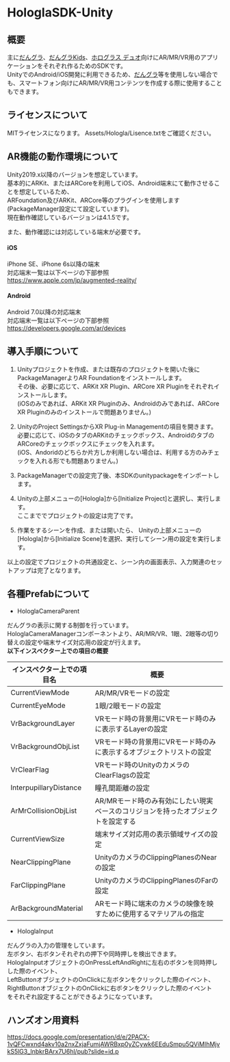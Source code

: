 # HologlaSDK-Unity

## 概要
主に[だんグラ](https://ho-lo.jp/products/hardware/dangla/)、[だんグラKids](https://ho-lo.jp/products/hardware/kids/)、[ホログラス デュオ](https://ho-lo.jp/products/hardware/hologlass2/)向けにAR/MR/VR用のアプリケーションをそれぞれ作るためのSDKです。 <br>
UnityでのAndroid/iOS開発に利用できるため、[だんグラ](https://ho-lo.jp/products/hardware/dangla/)等を使用しない場合でも、スマートフォン向けにAR/MR/VR用コンテンツを作成する際に使用することもできます。 <br>

## ライセンスについて
MITライセンスになります。
Assets/Hologla/Lisence.txtをご確認ください。

## AR機能の動作環境について
Unity2019.x以降のバージョンを想定しています。 <br>
基本的にARKit、またはARCoreを利用してiOS、Android端末にて動作させることを想定しているため、 <br>
ARFoundation及びARKit、ARCore等のプラグインを使用します(PackageManager設定にて設定しています)。 <br>
現在動作確認しているバージョンは4.1.5です。 <br>

また、動作確認には対応している端末が必要です。
#### iOS
iPhone SE、iPhone 6s以降の端末 <br>
対応端末一覧は以下ページの下部参照 <br>
https://www.apple.com/jp/augmented-reality/

#### Android
Android 7.0以降の対応端末 <br>
対応端末一覧は以下ページの下部参照 <br>
https://developers.google.com/ar/devices

## 導入手順について
1. Unityプロジェクトを作成、または既存のプロジェクトを開いた後にPackageManagerよりAR Foundationをインストールします。 <br>
その後、必要に応じて、ARKit XR Plugin、ARCore XR Pluginをそれぞれインストールします。 <br>
(iOSのみであれば、ARKit XR Pluginのみ、Androidのみであれば、ARCore XR Pluginのみのインストールで問題ありません。) <br>

2. UnityのProject SettingsからXR Plug-in Managementの項目を開きます。 <br>
必要に応じて、iOSのタブのARKitのチェックボックス、AndroidのタブのARCoreのチェックボックスにチェックを入れます。 <br>
(iOS、Andoridのどちらか片方しか利用しない場合は、利用する方のみチェックを入れる形でも問題ありません。) <br>

3. PackageManagerでの設定完了後、本SDKのunitypackageをインポートします。 <br>

4. Unityの上部メニューの[Hologla]から[Initialize Project]と選択し、実行します。 <br>
ここまででプロジェクトの設定は完了です。 <br>

5. 作業をするシーンを作成、または開いたら、 Unityの上部メニューの[Hologla]から[Initialize Scene]を選択、実行してシーン用の設定を実行します。 <br>

以上の設定でプロジェクトの共通設定と、シーン内の画面表示、入力関連のセットアップは完了となります。 <br>

## 各種Prefabについて
- HologlaCameraParent

だんグラの表示に関する制御を行っています。  
HologlaCameraManagerコンポーネントより、AR/MR/VR、1眼、2眼等の切り替えの設定や端末サイズ対応用の設定が行えます。  
**以下インスペクター上での項目の概要**

| インスペクター上での項目名 | 概要 |
|-----|-----|
| CurrentViewMode | AR/MR/VRモードの設定 |
| CurrentEyeMode | 1眼/2眼モードの設定 |
| VrBackgroundLayer | VRモード時の背景用にVRモード時のみに表示するLayerの設定 |
| VrBackgroundObjList | VRモード時の背景用にVRモード時のみに表示するオブジェクトリストの設定 |
| VrClearFlag | VRモード時のUnityのカメラのClearFlagsの設定 |
| InterpupillaryDistance | 瞳孔間距離の設定 |
| ArMrCollisionObjList | AR/MRモード時のみ有効にしたい現実ベースのコリジョンを持ったオブジェクトを設定する |
| CurrentViewSize | 端末サイズ対応用の表示領域サイズの設定|
| NearClippingPlane | UnityのカメラのClippingPlanesのNearの設定 |
| FarClippingPlane | UnityのカメラのClippingPlanesのFarの設定 |
| ArBackgroundMaterial | ARモード時に端末のカメラの映像を映すために使用するマテリアルの指定 |


- HologlaInput

だんグラの入力の管理をしています。  
左ボタン、右ボタンそれぞれの押下や同時押しを検出できます。  
HologlaInputオブジェクトのOnPressLeftAndRightに左右のボタンを同時押しした際のイベント、  
LeftButtonオブジェクトのOnClickに左ボタンをクリックした際のイベント、  
RightButtonオブジェクトのOnClickに右ボタンをクリックした際のイベント  
をそれぞれ設定することができるようになっています。

## ハンズオン用資料
https://docs.google.com/presentation/d/e/2PACX-1vQFCwxnd4akv10a2nxZxjaFumjAWRBxp0yZCywk6EEduSmpu5QViMlhMjvkS5lG3_lnbkrBArx7U6hl/pub?slide=id.p

